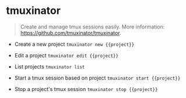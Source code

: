 # tmuxinator
> Create and manage tmux sessions easily.
> More information: <https://github.com/tmuxinator/tmuxinator>.

- Create a new project
`tmuxinator new {{project}}`

- Edit a project
`tmuxinator edit {{project}}`

- List projects
`tmuxinator list`

- Start a tmux session based on project
`tmuxinator start {{project}}`

- Stop a project's tmux session
`tmuxinator stop {{project}}`

